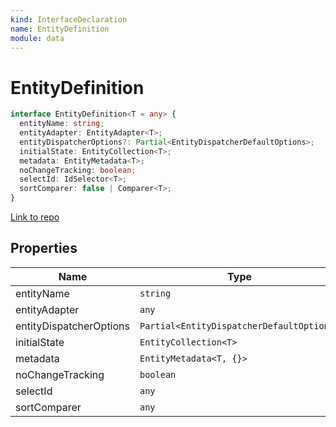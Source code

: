 ```yaml
---
kind: InterfaceDeclaration
name: EntityDefinition
module: data
---
```


# EntityDefinition

```ts
interface EntityDefinition<T = any> {
  entityName: string;
  entityAdapter: EntityAdapter<T>;
  entityDispatcherOptions?: Partial<EntityDispatcherDefaultOptions>;
  initialState: EntityCollection<T>;
  metadata: EntityMetadata<T>;
  noChangeTracking: boolean;
  selectId: IdSelector<T>;
  sortComparer: false | Comparer<T>;
}
```

[Link to repo](https://github.com/ngrx/platform/blob/master/modules/data/src/entity-metadata/entity-definition.ts#L9-L18)

## Properties

| Name                    | Type                                      | Description |
| ----------------------- | ----------------------------------------- | ----------- |
| entityName              | `string`                                  |             |
| entityAdapter           | `any`                                     |             |
| entityDispatcherOptions | `Partial<EntityDispatcherDefaultOptions>` |             |
| initialState            | `EntityCollection<T>`                     |             |
| metadata                | `EntityMetadata<T, {}>`                   |             |
| noChangeTracking        | `boolean`                                 |             |
| selectId                | `any`                                     |             |
| sortComparer            | `any`                                     |             |
